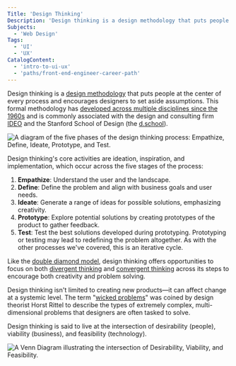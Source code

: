 ```yaml
---
Title: 'Design Thinking'
Description: 'Design thinking is a design methodology that puts people at the center of every process and encourages designers to set aside assumptions.'
Subjects:
  - 'Web Design'
Tags:
  - 'UI'
  - 'UX'
CatalogContent:
  - 'intro-to-ui-ux'
  - 'paths/front-end-engineer-career-path'
---
```


Design thinking is a [design methodology](https://www.codecademy.com/resources/docs/uiux/design-methodologies) that puts people at the center of every process and encourages designers to set aside assumptions. This formal methodology has [developed across multiple disciplines since the 1960s](https://www.interaction-design.org/literature/article/design-thinking-get-a-quick-overview-of-the-history) and is commonly associated with the design and consulting firm [IDEO](https://designthinking.ideo.com/) and the Stanford School of Design (the [d.school](https://dschool.stanford.edu/)).

![A diagram of the five phases of the design thinking process: Empathize, Define, Ideate, Prototype, and Test.](https://static-assets.codecademy.com/Courses/intro-to-ui-and-ux/key-methodologies/design-thinking-5-steps.png)

Design thinking's core activities are ideation, inspiration, and implementation, which occur across the five stages of the process:

1. **Empathize**: Understand the user and the landscape.
2. **Define**: Define the problem and align with business goals and user needs.
3. **Ideate**: Generate a range of ideas for possible solutions, emphasizing creativity.
4. **Prototype**: Explore potential solutions by creating prototypes of the product to gather feedback.
5. **Test**: Test the best solutions developed during prototyping. Prototyping or testing may lead to redefining the problem altogether. As with the other processes we've covered, this is an iterative cycle.

Like the [double diamond model](https://www.codecademy.com/resources/docs/uiux/double-diamond-diagram), design thinking offers opportunities to focus on both [divergent thinking](https://www.codecademy.com/resources/docs/uiux/divergent-thinking) and [convergent thinking](https://www.codecademy.com/resources/docs/uiux/convergent-thinking) across its steps to encourage both creativity and problem solving.

Design thinking isn't limited to creating new products&mdash;it can affect change at a systemic level. The term "[wicked problems](https://www.codecademy.com/resources/docs/uiux/wicked-problems)" was coined by design theorist Horst Rittel to describe the types of extremely complex, multi-dimensional problems that designers are often tasked to solve.

Design thinking is said to live at the intersection of desirability (people), viability (business), and feasibility (technology).

![A Venn Diagram illustrating the intersection of Desirability, Viability, and Feasibility.](https://static-assets.codecademy.com/Courses/intro-to-ui-and-ux/key-methodologies/design-thinking.svg)
